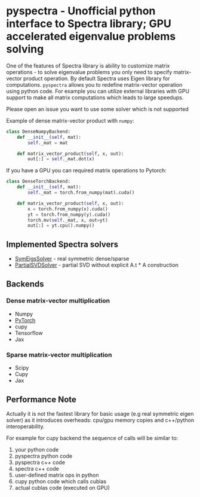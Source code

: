 # pyspectra - Unofficial python interface to Spectra library; GPU accelerated eigenvalue problems solving

One of the features of Spectra library is ability to customize matrix operations - to solve eigenvalue problems you only need to specify matrix-vector product operation.
By default Spectra uses Eigen library for computations.
`pyspectra` allows you to redefine matrix-vector operation using python code. For example you can utilize external libraries with GPU support to make all matrix computations which leads to large speedups.

Please open an issue you want to use some solver which is not supported

Example of dense matrix-vector product with `numpy`:
```python
class DenseNumpyBackend:
    def __init__(self, mat):
        self._mat = mat

    def matrix_vector_product(self, x, out):
        out[:] = self._mat.dot(x)
```

If you have a GPU you can required matrix operations to Pytorch:
```python
class DenseTorchBackend:
    def __init__(self, mat):
        self._mat = torch.from_numpy(mat).cuda()

    def matrix_vector_product(self, x, out):
        x = torch.from_numpy(x).cuda()
        yt = torch.from_numpy(y).cuda()
        torch.mv(self._mat, x, out=yt)
        out[:] = yt.cpu().numpy()
```

## Implemented Spectra solvers

* [SymEigsSolver](https://spectralib.org/doc/classSpectra_1_1SymEigsSolver.html) - real symmetric dense/sparse
* [PartialSVDSolver](https://github.com/yixuan/spectra/blob/master/include/Spectra/contrib/PartialSVDSolver.h) - partial SVD without explicit A.t * A construction

## Backends

### Dense matrix-vector multiplication

* Numpy
* [PyTorch](https://pytorch.org/)
* cupy
* Tensorflow
* Jax

### Sparse matrix-vector multiplication

* Scipy
* Cupy
* Jax

## Performance Note

Actually it is not the fastest library for basic usage (e.g real symmetric eigen solver) as it introduces overheads: cpu/gpu memory copies and c++/python interoperability.

For example for cupy backend the sequence of calls will be similar to:
1. your python code
2. pyspectra python code
3. pyspectra c++ code
4. spectra c++ code
5. user-defined matrix ops in python
6. cupy python code which calls cublas
7. actual cublas code (executed on GPU)
